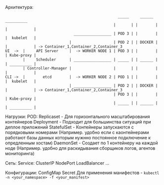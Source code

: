Архитектура:


```
                                                   _____     ______     __________ 
                                                 |       | |        | |            |
                               _________________ | POD 3 | |        | |  kubelet   |
                             |                   | POD 2 | | DOCKER | |            | -> Container_1,Container_2,Container_3
UI  ->  |     API Server     |  -> WORKER NODE 1 | POD 3 | |        | | Kube-proxy |
        |     Scheduler      | _________________ | _____ | | ______ | | __________ |
        | Controller-Manager |                   |       | |        | |            |
CLI ->  |        etcd        |  -> WORKER NODE 2 | POD 1 | |        | |  kubelet   |
                             | _________________ | POD 2 | | DOCKER | |            | -> Container_1,Container_2,Container_3
                                                 | POD 3 | |        | | Kube-proxy |
                                                 | _____ | | ______ | | __________ |

```

Нагрузки:
  POD:
    Replicaset - Для горизонтального масштабирования контейнеров
    Deployment - Подходит для большинства ситуаций при деплое приложений
    StatefulSet - Контейнеры запускаются с порядковыми номерами (Например. удобно если с каонтейнерами работают базы данных которым нужнно постоянное подключение к опредленным хостам)
    DaemonSet - Создает по 1 контейнеру на каждой ноде (Например. удобно для раскидывания сборщиков логов, агентов мониторинга)

Сеть:
  Service:
    ClusterIP
    NodePort
    LoadBalancer
    ...

Конфигурации:
  ConfigMap
  Secret
Для применения манифестов - `kubectl -n <your_namespace> -f <your_manifest>`
